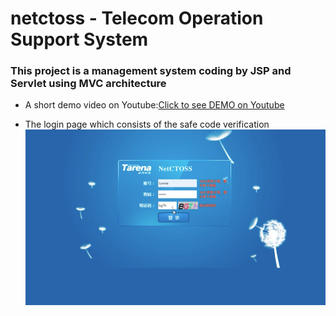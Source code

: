netctoss - Telecom Operation Support System
===

### This project is a management system coding by JSP and Servlet using MVC architecture

* A short demo video on Youtube:[Click to see DEMO on Youtube](https://www.youtube.com/watch?v=Ep8QZnTCV7E)


* The login page which consists of the safe code verification
![](https://github.com/lywme/netctoss/raw/master/src/main/webapp/images/login.png)

